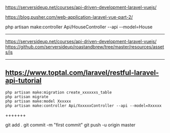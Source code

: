 https://serversideup.net/courses/api-driven-development-laravel-vuejs/

https://blog.pusher.com/web-application-laravel-vue-part-2/

php artisan make:controller Api/HouseController --api --model=House



--------

https://serversideup.net/courses/api-driven-development-laravel-vuejs/
https://github.com/serversideup/roastandbrew/tree/master/resources/assets/js


--------
https://www.toptal.com/laravel/restful-laravel-api-tutorial
---------

```
php artisan make:migration create_xxxxxxs_table
php artisan migrate
php artisan make:model Xxxxxx
php artisan make:controller Api/XxxxxxController --api --model=Xxxxxx
```
+++++++

git add .
git commit -m "first commit"
git push -u origin master